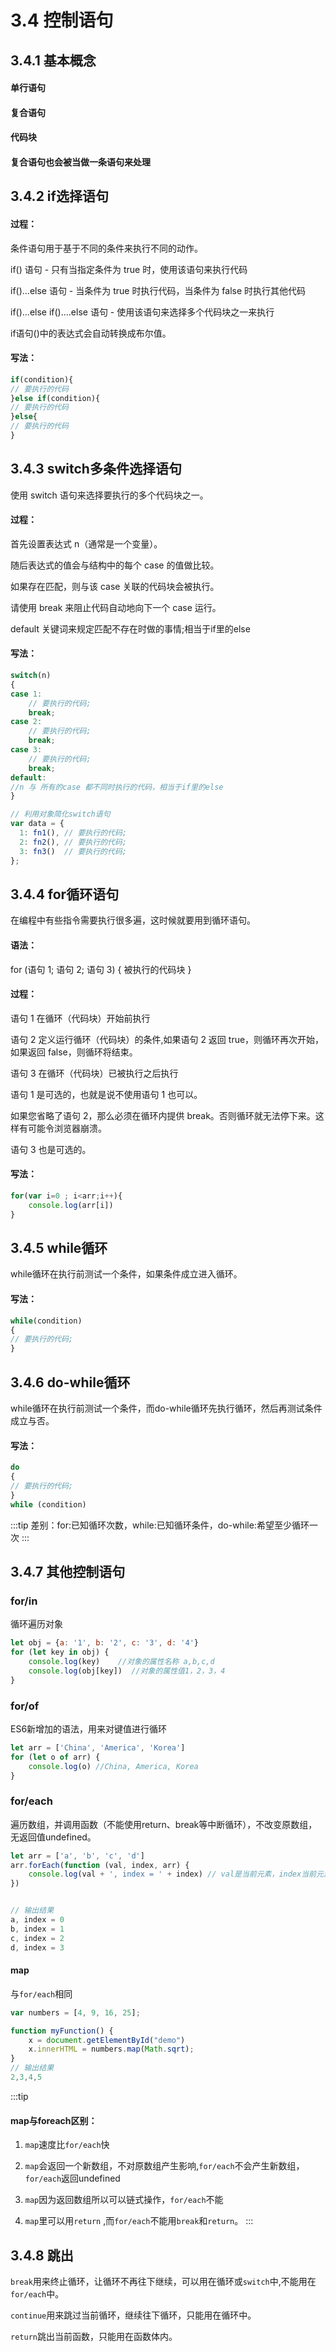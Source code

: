 # 3.4 控制语句
## 3.4.1 基本概念

#### 单行语句

#### 复合语句

#### 代码块

#### 复合语句也会被当做一条语句来处理


## 3.4.2 if选择语句

#### 过程：
条件语句用于基于不同的条件来执行不同的动作。

if() 语句 - 只有当指定条件为 true 时，使用该语句来执行代码

if()...else 语句 - 当条件为 true 时执行代码，当条件为 false 时执行其他代码

if()...else if()....else 语句 - 使用该语句来选择多个代码块之一来执行

if语句()中的表达式会自动转换成布尔值。

#### 写法：
```js
if(condition){
// 要执行的代码
}else if(condition){
// 要执行的代码
}else{
// 要执行的代码
}
```

## 3.4.3 switch多条件选择语句
使用 switch 语句来选择要执行的多个代码块之一。

#### 过程：
首先设置表达式 n（通常是一个变量）。

随后表达式的值会与结构中的每个 case 的值做比较。

如果存在匹配，则与该 case 关联的代码块会被执行。

请使用 break 来阻止代码自动地向下一个 case 运行。

default 关键词来规定匹配不存在时做的事情;相当于if里的else

#### 写法：
```js
switch(n)
{
case 1:
    // 要执行的代码;
    break;
case 2:
    // 要执行的代码;
    break;
case 3:
    // 要执行的代码;
    break;
default:
//n 与 所有的case 都不同时执行的代码，相当于if里的else
} 

// 利用对象简化switch语句
var data = {
  1: fn1(), // 要执行的代码;
  2: fn2(), // 要执行的代码;
  3: fn3()  // 要执行的代码;
};
```

## 3.4.4 for循环语句
在编程中有些指令需要执行很多遍，这时候就要用到循环语句。

#### 语法：
for (语句 1; 语句 2; 语句 3)
{
被执行的代码块
}
#### 过程：
语句 1 在循环（代码块）开始前执行

语句 2 定义运行循环（代码块）的条件,如果语句 2 返回 true，则循环再次开始，如果返回 false，则循环将结束。

语句 3 在循环（代码块）已被执行之后执行

语句 1 是可选的，也就是说不使用语句 1 也可以。

如果您省略了语句 2，那么必须在循环内提供 break。否则循环就无法停下来。这样有可能令浏览器崩溃。

语句 3 也是可选的。
#### 写法：
```js
for(var i=0 ; i<arr;i++){
    console.log(arr[i])
}
```

## 3.4.5 while循环
while循环在执行前测试一个条件，如果条件成立进入循环。

#### 写法：
```js
while(condition)
{
// 要执行的代码;
}
```
## 3.4.6 do-while循环
while循环在执行前测试一个条件，而do-while循环先执行循环，然后再测试条件成立与否。

#### 写法：
```js
do
{
// 要执行的代码;
}
while (condition)
```


:::tip
差别：for:已知循环次数，while:已知循环条件，do-while:希望至少循环一次
:::

## 3.4.7 其他控制语句
### for/in 
循环遍历对象
```js
let obj = {a: '1', b: '2', c: '3', d: '4'}
for (let key in obj) {
    console.log(key)    //对象的属性名称 a,b,c,d
    console.log(obj[key])  //对象的属性值1，2，3，4
}
```
### for/of
ES6新增加的语法，用来对键值进行循环
```js
let arr = ['China', 'America', 'Korea']
for (let o of arr) {
    console.log(o) //China, America, Korea
}
```
### for/each
遍历数组，并调用函数（不能使用return、break等中断循环），不改变原数组，无返回值undefined。
```js
let arr = ['a', 'b', 'c', 'd']
arr.forEach(function (val, index, arr) {
    console.log(val + ', index = ' + index) // val是当前元素，index当前元素索引，arr数组
})


// 输出结果
a, index = 0
b, index = 1
c, index = 2
d, index = 3
```

#### map
与`for/each`相同
```js
var numbers = [4, 9, 16, 25];

function myFunction() {
    x = document.getElementById("demo")
    x.innerHTML = numbers.map(Math.sqrt);
}
// 输出结果
2,3,4,5
```

:::tip
####  map与foreach区别：

1. `map`速度比`for/each`快

2. `map`会返回一个新数组，不对原数组产生影响,`for/each`不会产生新数组，`for/each`返回undefined

3. `map`因为返回数组所以可以链式操作，`for/each`不能

4. `map`里可以用`return` ,而`for/each`不能用`break`和`return`。
:::

## 3.4.8 跳出 

`break`用来终止循环，让循环不再往下继续，可以用在循环或`switch`中,不能用在`for/each`中。

`continue`用来跳过当前循环，继续往下循环，只能用在循环中。

`return`跳出当前函数，只能用在函数体内。
